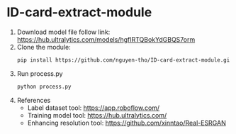 # ID-card-extract-module
1. Download model file follow link: https://hub.ultralytics.com/models/hgfIRTQBokYdGBQS7orm
2. Clone the module:
   ```sh
   pip install https://github.com/nguyen-tho/ID-card-extract-module.git
   ```
3. Run process.py
   ```sh
   python process.py
   ```
4. References
   - Label dataset tool: https://app.roboflow.com/
   - Training model tool: https://hub.ultralytics.com/
   - Enhancing resolution tool: https://github.com/xinntao/Real-ESRGAN
   
